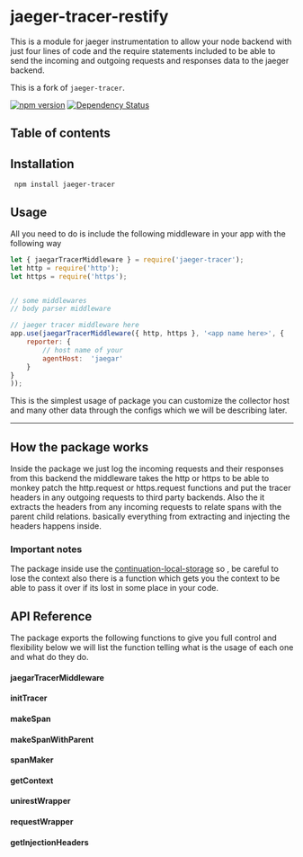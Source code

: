 # jaeger-tracer-restify
This is a module for jaeger instrumentation to allow your node backend with just four lines of code and the require statements included to be able to send the incoming and outgoing requests and responses data to the jaeger backend.

This is a fork of `jaeger-tracer`.

[![npm version](https://badge.fury.io/js/jaeger-tracer-restify.svg)](https://badge.fury.io/js/jaeger-tracer-restify)
[![Dependency Status](https://david-dm.org/johnshew/jaeger-tracer-restify.svg)](https://david-dm.org/johnshew/jaeger-tracer-restify.svg)

## Table of contents


## Installation
` npm install jaeger-tracer`

## Usage
All you need to do is include the following middleware in your app with the following way
```javascript
let { jaegarTracerMiddleware } = require('jaeger-tracer');
let http = require('http');
let https = require('https');


// some middlewares
// body parser middleware

// jaeger tracer middleware here
app.use(jaegarTracerMiddleware({ http, https }, '<app name here>', {
	reporter: {
	    // host name of your 
		agentHost:  'jaegar'
	}
}
));
```
This is the simplest usage of package you can customize the collector host and many other data through the configs which we will be describing later.

----------------
## How the package works
Inside the package we just log the incoming requests and their responses from this backend 
the middleware takes the http or https to be able to monkey patch the http.request or https.request functions and put the tracer headers in any outgoing requests to third party backends. Also the it extracts the headers from any incoming requests to relate spans with the parent child relations. basically everything from extracting and injecting the headers happens inside. 

### Important notes
The package inside use the [continuation-local-storage](https://www.npmjs.com/package/continuation-local-storage) so , be careful to lose the context
also there is a function which gets you the context to be able to pass it over if its lost in some place in your code.

## API Reference
The package exports the following functions to give you full control and flexibility below we will list the function telling what is the usage of each one and what do they do.

#### jaegarTracerMiddleware
#### initTracer
#### makeSpan
#### makeSpanWithParent
#### spanMaker
#### getContext
#### unirestWrapper
#### requestWrapper
#### getInjectionHeaders
